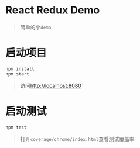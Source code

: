 # React Redux Demo
> 简单的小`demo`

# 启动项目

```
npm install 
npm start
```
> 访问[http://localhost:8080](http://localhost:8080)`

# 启动测试

```
npm test
```

> 打开`coverage/chrome/index.html`查看测试覆盖率
